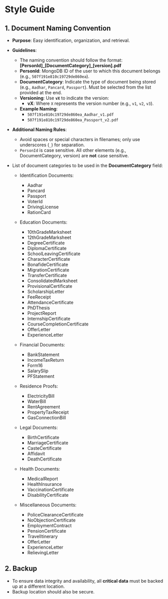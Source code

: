 # Style Guide

## 1. Document Naming Convention
- **Purpose**: Easy identification, organization, and retrieval.
- **Guidelines**:
  - The naming convention should follow the format:  
    **[PersonId]\_[DocumentCategory]\_[version].pdf**
  - **PersonId**: MongoDB ID of the user to which this document belongs (e.g., `507f191e810c19729de860ea`).
  - **DocumentCategory**: Indicate the type of document being stored (e.g., `Aadhar`, `Pancard`, `Passport`). Must be selected from the list provided at the end.
  - **Versioning**: Use **`vX`** to indicate the version:
    - **vX**: Where `X` represents the version number (e.g., `v1`, `v2`, `v3`).
  - **Example Naming**:
    - `507f191e810c19729de860ea_Aadhar_v1.pdf`
    - `507f191e810c19729de860ea_Passport_v2.pdf`
- **Additional Naming Rules**:
  - Avoid spaces or special characters in filenames; only use underscores (`_`) for separation.
  - `PersonId` is case sensitive. All other elements (e.g., DocumentCategory, version) are **not** case sensitive.
- List of document categories to be used in the **DocumentCategory** field:

  -  Identification Documents:
     - Aadhar
     - Pancard
     - Passport
     - VoterId
     - DrivingLicense
     - RationCard
    
  - Education Documents:
    - 10thGradeMarksheet
    - 12thGradeMarksheet
    - DegreeCertificate
    - DiplomaCertificate
    - SchoolLeavingCertificate
    - CharacterCertificate
    - BonafideCertificate
    - MigrationCertificate
    - TransferCertificate
    - ConsolidatedMarksheet
    - ProvisionalCertificate
    - ScholarshipLetter
    - FeeReceipt
    - AttendanceCertificate
    - PhDThesis
    - ProjectReport
    - InternshipCertificate
    - CourseCompletionCertificate
    - OfferLetter
    - ExperienceLetter
    
  - Financial Documents:
    - BankStatement
    - IncomeTaxReturn
    - Form16
    - SalarySlip
    - PFStatement

  - Residence Proofs:
    - ElectricityBill
    - WaterBill
    - RentAgreement
    - PropertyTaxReceipt
    - GasConnectionBill

  - Legal Documents:
    - BirthCertificate
    - MarriageCertificate
    - CasteCertificate
    - Affidavit
    - DeathCertificate

  -  Health Documents:
     - MedicalReport
     - HealthInsurance
     - VaccinationCertificate
     - DisabilityCertificate

  -  Miscellaneous Documents:
     - PoliceClearanceCertificate
     - NoObjectionCertificate
     - EmploymentContract
     - PensionCertificate
     - TravelItinerary
     - OfferLetter
     - ExperienceLetter
     - RelievingLetter

## 2. Backup
- To ensure data integrity and availability, all **critical data** must be backed up at a different location.
- Backup location should also be secure.